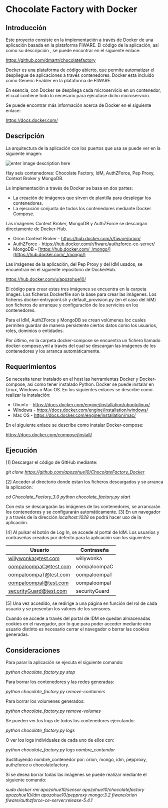 Chocolate Factory with Docker
==========

Introducción
---------------
Este proyecto consiste en la implementación a través de Docker de una aplicación basada en la plataforma FIWARE. El código de la aplicación, así como su descripción , se puede encontrar en el siguiente enlace:

https://github.com/dmartr/chocolatefactory

Docker es una plataforma de código abierto, que permite automatizar el despliegue de
aplicaciones a través contenedores. Docker esta incluido como Generic Enabler en la plataforma de FIWARE.

En esencia, con Docker se despliega cada microservicio en un contenedor, el cual
contiene todo lo necesario para ejecutase dicho microservicio. 

Se puede encontrar más información acerca de Docker en el siguiente enlace:

https://docs.docker.com/ 

Descripción
--------------
La arquitectura de la aplicación con los puertos que usa se puede ver en la siguiente imagen:

![enter image description here](https://lh3.googleusercontent.com/j6ynncFLWojmrqzLcaFxokq86ZXsNyZkvtRzQjv3u4KWUmgV74UYNFB4Hy1RH5fSi0rz=s0 "diagrama_general.png")

Hay seis contenedores: Chocolate Factory, IdM, AuthZForce, Pep Proxy, Context Broker y MongoDB. 

La implementación a través de Docker se basa en dos partes:

- La creación de imágenes que sirven de plantilla para desplegar los contenedores.
- La ejecución conjunta de todos los contenedores mediante Docker Compose.

Las imágenes Context Broker, MongoDB y AuthZForce se descargan directamente de Docker-Hub.

- Orion Context Broker - https://hub.docker.com/r/fiware/orion/
- AuthZForce - https://hub.docker.com/r/fiware/authzforce-ce-server/
- MongoDB - [https://hub.docker.com/_/mongo/](https://hub.docker.com/_/mongo/)

Las imágenes de la aplicación, del Pep Proxy y del IdM usados, se encuentran en el siguiente repositorio de DockerHub.

https://hub.docker.com/u/apozohue10/

El código para crear estas tres imágenes se encuentra en la carpeta images. Los ficheros Dockerfile son la base para crear las imágenes. Los ficheros docker-entrypoint.sh y default_provision.py (en el caso del IdM) son ficheros de arranque y configuración de los servicios en los contenedores.

Para el IdM, AuthZForce y MongoDB se crean volúmenes loc cuales permiten guardar de manera persistente ciertos datos como los usuarios, roles, dominios o entidades.

Por último, en la carpeta docker-compose se encuentra un fichero llamado docker-compose.yml a través del cual se descargan las imágenes de los contenedores y los arranca automáticamente.

Requerimientos
-------------------
Se necesita tener instalado en el host las herramientas Docker y Docker-compose, así como tener instalado Python.
Docker se puede instalar en Linux, Windows o Mac OS. En los siguientes enlaces se describe como realizar la instalación:

- Ubuntu - https://docs.docker.com/engine/installation/ubuntulinux/
- Windows - https://docs.docker.com/engine/installation/windows/
- Mac OS - https://docs.docker.com/engine/installation/mac/

En el siguiente enlace se describe como instalar Docker-compose:

https://docs.docker.com/compose/install/


Ejecución
---------------------------
[1] Descargar el código de GItHub mediante:

*git clone https://github.com/apozohue10/ChocolateFactory_Docker*

[2] Acceder al directorio donde estan los ficheros descargados y se arranca la aplicación:

*cd Chocolate_Factory_3.0*
*python chocolate_factory.py start*

Con esto se descargarán las imágenes de los contenedores, se arrancarán los contenedores y se configurarán automáticamente. 
[3] En un navegador y a través de la dirección *localhost:1028* se podrá hacer uso de la aplicación. 

[4] Al pulsar el botón de Log In, se accede al portal de IdM. Los usuarios y contraseñas creados por defecto para la aplicación son los siguientes:

Usuario     | Contraseña
--------    | --------
willywonka@test.com | willywonka
oompaloompaC@test.com    | oompaloompaC
oompaloompaT@test.com     | oompaloompaT
oompaloompaI@test.com     | oompaloompaI
securityGuard@test.com     | securityGuard

[5] Una vez accedido, se redirige a una página en función del rol de cada usuario y se presentan los valores de los sensores.

Cuando se accede a través del portal de IDM se quedan almacenadas cookies en el navegador, por lo que para poder acceder mediante otro usuario distinto es necesario cerrar el navegador o borrar las cookies generadas.

Consideraciones
-------------------
Para parar la aplicación se ejecuta el siguiente comando:

*python chocolate_factory.py stop*

Para borrar los contenedores y las redes generadas:

*python chocolate_factory.py remove-containers*

Para borrar los volumenes generados:

*python chocolate_factory.py remove-volumes*

Se pueden ver los logs de todos los contenedores ejecutando:

*python chocolate_factory.py logs*

O ver los logs individuales de cada uno de ellos con:

*python chocolate_factory.py logs nombre_contendor*

Sustituyendo nombre_contenedor por: orion, mongo, idm, pepproxy, authzforce o chocolatefactory.

Si se desea borrar todas las imágenes se puede realizar mediante el siguiente comando:

*sudo docker rmi apozohue10/sensor apozohue10/chocolatefactory apozohue10/idm apozohue10/pepproxy mongo:3.2 fiware/orion fiware/authzforce-ce-server:release-5.4.1*

